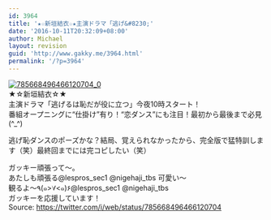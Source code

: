 ```yaml
---
id: 3964
title: '★☆新垣結衣☆★主演ドラマ「逃げ&#8230;'
date: '2016-10-11T20:32:09+08:00'
author: Michael
layout: revision
guid: 'http://www.gakky.me/3964.html'
permalink: '/?p=3964'
---
```


[![785668496466120704_0](http://www.yui-aragaki.org/wp-content/uploads/2016/10/785668496466120704_0.jpg)](http://www.yui-aragaki.org/wp-content/uploads/2016/10/785668496466120704_0.jpg)  
★☆新垣結衣☆★  
主演ドラマ「逃げるは恥だが役に立つ」今夜10時スタート！  
番組オープニングに“仕掛け”有り！“恋ダンス”にも注目！最初から最後まで必見(^\_^)

逃げ恥ダンスのポーズかな？結局、覚えられなかったから、完全版で猛特訓します（笑）最終回までには完コピしたい（笑）

ガッキー頑張って〜。  
あたしも頑張る@lespros\_sec1 @nigehaji\_tbs 可愛い〜  
観るよ〜٩(๑&gt;∀&lt;๑)۶@lespros\_sec1 @nigehaji\_tbs  
ガッキーを応援しています！  
Source: <https://twitter.com/i/web/status/785668496466120704>